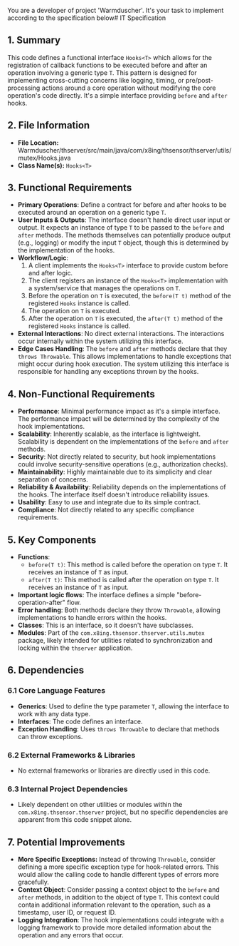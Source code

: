 You are a developer of project 'Warmduscher'. It's your task to implement according to the specification below# IT Specification

## 1. Summary

This code defines a functional interface `Hooks<T>` which allows for the registration of callback functions to be executed before and after an operation involving a generic type `T`. This pattern is designed for implementing cross-cutting concerns like logging, timing, or pre/post-processing actions around a core operation without modifying the core operation's code directly. It's a simple interface providing `before` and `after` hooks.

## 2. File Information

- **File Location:** Warmduscher/thserver/src/main/java/com/x8ing/thsensor/thserver/utils/mutex/Hooks.java
- **Class Name(s):** `Hooks<T>`

## 3. Functional Requirements

- **Primary Operations**: Define a contract for before and after hooks to be executed around an operation on a generic type `T`.
- **User Inputs & Outputs**:  The interface doesn't handle direct user input or output. It expects an instance of type `T` to be passed to the `before` and `after` methods. The methods themselves can potentially produce output (e.g., logging) or modify the input `T` object, though this is determined by the implementation of the hooks.
- **Workflow/Logic**:
    1. A client implements the `Hooks<T>` interface to provide custom before and after logic.
    2. The client registers an instance of the `Hooks<T>` implementation with a system/service that manages the operations on `T`.
    3. Before the operation on `T` is executed, the `before(T t)` method of the registered `Hooks` instance is called.
    4. The operation on `T` is executed.
    5. After the operation on `T` is executed, the `after(T t)` method of the registered `Hooks` instance is called.
- **External Interactions**:  No direct external interactions. The interactions occur internally within the system utilizing this interface.
- **Edge Cases Handling**: The `before` and `after` methods declare that they `throws Throwable`. This allows implementations to handle exceptions that might occur during hook execution.  The system utilizing this interface is responsible for handling any exceptions thrown by the hooks.

## 4. Non-Functional Requirements

- **Performance**: Minimal performance impact as it's a simple interface. The performance impact will be determined by the complexity of the hook implementations.
- **Scalability**: Inherently scalable, as the interface is lightweight. Scalability is dependent on the implementations of the `before` and `after` methods.
- **Security**: Not directly related to security, but hook implementations could involve security-sensitive operations (e.g., authorization checks).
- **Maintainability**: Highly maintainable due to its simplicity and clear separation of concerns.
- **Reliability & Availability**:  Reliability depends on the implementations of the hooks. The interface itself doesn't introduce reliability issues.
- **Usability**:  Easy to use and integrate due to its simple contract.
- **Compliance**: Not directly related to any specific compliance requirements.

## 5. Key Components

- **Functions**:
    - `before(T t)`:  This method is called before the operation on type `T`. It receives an instance of `T` as input.
    - `after(T t)`: This method is called after the operation on type `T`. It receives an instance of `T` as input.
- **Important logic flows**: The interface defines a simple "before-operation-after" flow.
- **Error handling**: Both methods declare they throw `Throwable`, allowing implementations to handle errors within the hooks.
- **Classes**: This is an interface, so it doesn't have subclasses.
- **Modules**:  Part of the `com.x8ing.thsensor.thserver.utils.mutex` package, likely intended for utilities related to synchronization and locking within the `thserver` application.

## 6. Dependencies

### 6.1 Core Language Features

- **Generics**: Used to define the type parameter `T`, allowing the interface to work with any data type.
- **Interfaces**: The code defines an interface.
- **Exception Handling**: Uses `throws Throwable` to declare that methods can throw exceptions.

### 6.2 External Frameworks & Libraries

- No external frameworks or libraries are directly used in this code.

### 6.3 Internal Project Dependencies

- Likely dependent on other utilities or modules within the `com.x8ing.thsensor.thserver` project, but no specific dependencies are apparent from this code snippet alone.

## 7. Potential Improvements

- **More Specific Exceptions:** Instead of throwing `Throwable`, consider defining a more specific exception type for hook-related errors. This would allow the calling code to handle different types of errors more gracefully.
- **Context Object**: Consider passing a context object to the `before` and `after` methods, in addition to the object of type `T`. This context could contain additional information relevant to the operation, such as a timestamp, user ID, or request ID.
- **Logging Integration**:  The hook implementations could integrate with a logging framework to provide more detailed information about the operation and any errors that occur.